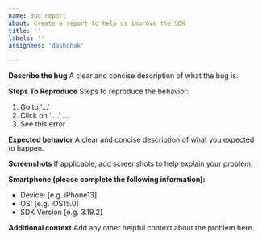 ```yaml
---
name: Bug report
about: Create a report to help us improve the SDK
title: ''
labels: ''
assignees: 'dashchak'

---
```


**Describe the bug**
A clear and concise description of what the bug is.

**Steps To Reproduce**
Steps to reproduce the behavior:
1. Go to '...'
2. Click on '....'
...
3. See this error

**Expected behavior**
A clear and concise description of what you expected to happen.

**Screenshots**
If applicable, add screenshots to help explain your problem.

**Smartphone (please complete the following information):**
 - Device: [e.g. iPhone13]
 - OS: [e.g. iOS15.0]
 - SDK Version [e.g. 3.19.2]

**Additional context**
Add any other helpful context about the problem here.
